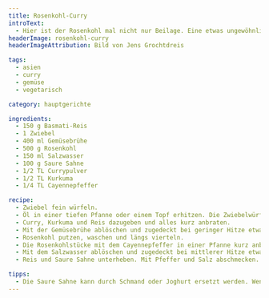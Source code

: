 ```yaml
---
title: Rosenkohl-Curry
introText:
  - Hier ist der Rosenkohl mal nicht nur Beilage. Eine etwas ungewöhnliche Zubereitungsart, aber sehr schmackhaft.
headerImage: rosenkohl-curry
headerImageAttribution: Bild von Jens Grochtdreis

tags:
  - asien
  - curry
  - gemüse
  - vegetarisch

category: hauptgerichte

ingredients:
  - 150 g Basmati-Reis
  - 1 Zwiebel
  - 400 ml Gemüsebrühe
  - 500 g Rosenkohl
  - 150 ml Salzwasser
  - 100 g Saure Sahne
  - 1/2 TL Currypulver
  - 1/2 TL Kurkuma
  - 1/4 TL Cayennepfeffer

recipe:
  - Zwiebel fein würfeln.
  - Öl in einer tiefen Pfanne oder einem Topf erhitzen. Die Zwiebelwürfel darin glasig dünsten.
  - Curry, Kurkuma und Reis dazugeben und alles kurz anbraten.
  - Mit der Gemüsebrühe ablöschen und zugedeckt bei geringer Hitze etwa 15 – 20 Minuten garen.
  - Rosenkohl putzen, waschen und längs vierteln.
  - Die Rosenkohlstücke mit dem Cayennepfeffer in einer Pfanne kurz anbraten.
  - Mit dem Salzwasser ablöschen und zugedeckt bei mittlerer Hitze etwa 10 Minuten dünsten.
  - Reis und Saure Sahne unterheben. Mit Pfeffer und Salz abschmecken.

tipps:
  - Die Saure Sahne kann durch Schmand oder Joghurt ersetzt werden. Wenn keins von alledem dabei ist, ist es auch nicht schlimm.
---
```

